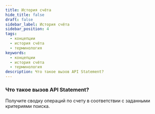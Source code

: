 ```yaml
---
title: История счёта
hide_title: false
draft: false
sidebar_label: История счёта
sidebar_position: 4
tags:
  - концепции
  - история счёта
  - терминология
keywords:
  - концепции
  - история счёта
  - терминология
description: Что такое вызов API Statement?
---
```


### Что такое вызов API Statement?

Получите сводку операций по счету в соответствии с заданными критериями поиска.
